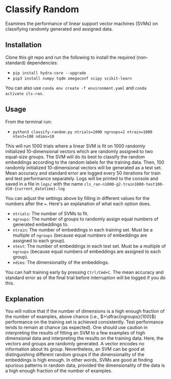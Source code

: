 # Classify Random

Examines the performance of linear support vector machines (SVMs) on classifying randomly generated and assigned data.

## Installation

Clone this git repo and run the following to install the required (non-standard) dependencies:

  - `pip install hydra-core --upgrade`  
  - `pip3 install numpy tqdm omegaconf scipy scikit-learn`
  
You can also use `conda env create -f environment.yaml` and `conda activate cls-ran`.

## Usage

From the terminal run:
  - `python3 classify-random.py ntrials=1000 ngroups=2 ntrain=1000 ntest=100 ndims=10`
  
This will run 1000 trials where a linear SVM is fit on 1000 randomly initialized 10-dimensional vectors which are randomly assigned to two equal-size groups. The SVM will do its best to classify the random embeddings according to the random labels for the training data. Then, 100 randomly initialized 10-dimensional vectors will be generated as a test set. Mean accuracy and standard error are logged every 50 iterations for train and test performance separately. Logs will be printed to the console and saved in a file in `logs/` with the name `cls_ran-n1000-g2-train1000-test100-d10-{current_datetime}.log`

You can adjust the settings above by filling in different values for the numbers after the `=`. Here's an explanation of what each option does.

  - `ntrials`: The number of SVMs to fit.
  - `ngroups`: The number of groups to randomly assign equal numbers of generated embeddings to.
  - `ntrain`: The number of embeddings in each training set. Must be a multiple of `ngroups` (because equal numbers of embeddings are assigned to each group).
  - `ntest`: The number of embeddings in each test set. Must be a multiple of `ngroups` (because equal numbers of embeddings are assigned to each group).
  - `ndims`: The dimensionality of the embeddings.
  
You can halt training early by pressing `Ctrl/Cmd+C`. The mean accuracy and standard error as of the final trial before interruption will be logged if you do this.
  
## Explanation

You will notice that if the number of dimensions is a high enough fraction of the number of examples, above chance (i.e., $>\dfrac{ngroups}{100}$) performance on the training set is achieved consistently. Test performance tends to remain at chance (as expected). One should use caution in interpreting the results of fitting an SVM to a few examples of high dimensional data and interpreting the results on the training data. Here, the vectors and groups are randomly generated. A vector encodes no information about its group. Nevertheless, an SVM can be good at distinguishing different random groups if the dimensionality of the embeddings is high enough. In other words, SVMs are good at finding spurious patterns in random data, provided the dimensionality of the data is a high enough fraction of the number of examples.